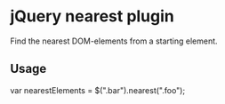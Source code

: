# jQuery nearest plugin
Find the nearest DOM-elements from a starting element.

## Usage
var nearestElements = $(".bar").nearest(".foo");
